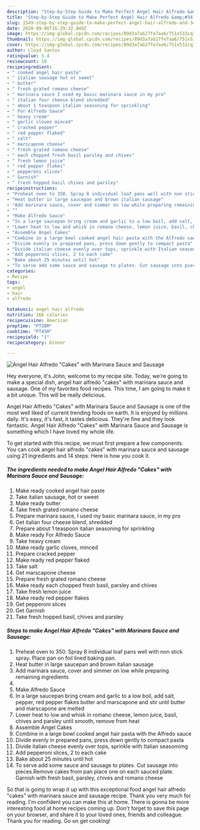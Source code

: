 ```yaml
---
description: "Step-by-Step Guide to Make Perfect Angel Hair Alfredo &amp;#34;Cakes&amp;#34; with Marinara Sauce and Sausage"
title: "Step-by-Step Guide to Make Perfect Angel Hair Alfredo &amp;#34;Cakes&amp;#34; with Marinara Sauce and Sausage"
slug: 1549-step-by-step-guide-to-make-perfect-angel-hair-alfredo-and-34-cakes-and-34-with-marinara-sauce-and-sausage
date: 2020-09-06T16:29:32.840Z
image: https://img-global.cpcdn.com/recipes/89d3a7ab27fe7aa6/751x532cq70/angel-hair-alfredo-cakes-with-marinara-sauce-and-sausage-recipe-main-photo.jpg
thumbnail: https://img-global.cpcdn.com/recipes/89d3a7ab27fe7aa6/751x532cq70/angel-hair-alfredo-cakes-with-marinara-sauce-and-sausage-recipe-main-photo.jpg
cover: https://img-global.cpcdn.com/recipes/89d3a7ab27fe7aa6/751x532cq70/angel-hair-alfredo-cakes-with-marinara-sauce-and-sausage-recipe-main-photo.jpg
author: Lloyd Santos
ratingvalue: 3.4
reviewcount: 10
recipeingredient:
- " cooked angel hair paste"
- " italian sausage hot or sweet"
- " butter"
- " fresh grated romano cheese"
- " marinara sauce I used my basic marinara sauce in my pro"
- " italian four cheese blend shredded"
- " about 1 teaspoon italian seasoning for sprinkling"
- " For Alfredo Sauce"
- " heavy cream"
- " garlic cloves minced"
- " cracked pepper"
- " red pepper flaked"
- " salt"
- " marscapone cheese"
- " fresh grated romano cheese"
- " each chopped fresh basil parsley and chives"
- " fresh lemon juice"
- " red pepper flakes"
- " pepperoni slices"
- " Garnish"
- " fresh hopped basil chives and parsley"
recipeinstructions:
- "Preheat oven to 350. Spray 8 individual loaf pans well with non stick spray. Place pan on foil lined baking pan."
- "Heat butter in large saucepan and brown italian sausage"
- "Add marinara sauce, cover and simmer on low while preparing remaining ingredients"
- ""
- "Make Alfredo Sauce"
- "In a large saucepan bring cream and garlic to a low boil, add salt, pepper, red pepper flakes butter and marscapone and stir until butter and marscapone are melted"
- "Lower heat to low and whisk in romano cheese, lemon juice, basil, chives and parsley until smooth, remove from heat"
- "Assemble Angel Cakes"
- "Combine in a large bowl cooked angel hair pasta with the Alfredo sauce"
- "Divide evenly in prepared pans, press down gently to compact pasta"
- "Divide italian cheese evenly over tops, sprinkle with Italian seasomimg"
- "Add pepperoni slices, 2 to each cake"
- "Bake about 25 minutes until hot"
- "To serve add some sauce and sausage to plates. Cut sausage into pieces.Remove cakes from pan place one on each sauced plate. Garnish with fresh basil, parsley, chives and romano cheese"
categories:
- Recipe
tags:
- angel
- hair
- alfredo

katakunci: angel hair alfredo 
nutrition: 266 calories
recipecuisine: American
preptime: "PT38M"
cooktime: "PT45M"
recipeyield: "1"
recipecategory: Dinner

---
```



![Angel Hair Alfredo &#34;Cakes&#34; with Marinara Sauce and Sausage](https://img-global.cpcdn.com/recipes/89d3a7ab27fe7aa6/751x532cq70/angel-hair-alfredo-cakes-with-marinara-sauce-and-sausage-recipe-main-photo.jpg)

Hey everyone, it's John, welcome to my recipe site. Today, we're going to make a special dish, angel hair alfredo &#34;cakes&#34; with marinara sauce and sausage. One of my favorites food recipes. This time, I am going to make it a bit unique. This will be really delicious.



Angel Hair Alfredo &#34;Cakes&#34; with Marinara Sauce and Sausage is one of the most well liked of current trending foods on earth. It is enjoyed by millions daily. It's easy, it's fast, it tastes delicious. They're fine and they look fantastic. Angel Hair Alfredo &#34;Cakes&#34; with Marinara Sauce and Sausage is something which I have loved my whole life.


To get started with this recipe, we must first prepare a few components. You can cook angel hair alfredo &#34;cakes&#34; with marinara sauce and sausage using 21 ingredients and 14 steps. Here is how you cook it.

<!--inarticleads1-->

##### The ingredients needed to make Angel Hair Alfredo &#34;Cakes&#34; with Marinara Sauce and Sausage:

1. Make ready  cooked angel hair paste
1. Take  italian sausage, hot or sweet
1. Make ready  butter
1. Take  fresh grated romano cheese
1. Prepare  marinara sauce, I used my basic marinara sauce, in my pro
1. Get  italian four cheese blend, shredded
1. Prepare  about 1 teaspoon italian seasoning for sprinkling
1. Make ready  For Alfredo Sauce
1. Take  heavy cream
1. Make ready  garlic cloves, minced
1. Prepare  cracked pepper
1. Make ready  red pepper flaked
1. Take  salt
1. Get  marscapone cheese
1. Prepare  fresh grated romano cheese
1. Make ready  each chopped fresh basil, parsley and chives
1. Take  fresh lemon juice
1. Make ready  red pepper flakes
1. Get  pepperoni slices
1. Get  Garnish
1. Take  fresh hopped basil, chives and parsley




<!--inarticleads2-->

##### Steps to make Angel Hair Alfredo &#34;Cakes&#34; with Marinara Sauce and Sausage:

1. Preheat oven to 350. Spray 8 individual loaf pans well with non stick spray. Place pan on foil lined baking pan.
1. Heat butter in large saucepan and brown italian sausage
1. Add marinara sauce, cover and simmer on low while preparing remaining ingredients
1. 
1. Make Alfredo Sauce
1. In a large saucepan bring cream and garlic to a low boil, add salt, pepper, red pepper flakes butter and marscapone and stir until butter and marscapone are melted
1. Lower heat to low and whisk in romano cheese, lemon juice, basil, chives and parsley until smooth, remove from heat
1. Assemble Angel Cakes
1. Combine in a large bowl cooked angel hair pasta with the Alfredo sauce
1. Divide evenly in prepared pans, press down gently to compact pasta
1. Divide italian cheese evenly over tops, sprinkle with Italian seasomimg
1. Add pepperoni slices, 2 to each cake
1. Bake about 25 minutes until hot
1. To serve add some sauce and sausage to plates. Cut sausage into pieces.Remove cakes from pan place one on each sauced plate. Garnish with fresh basil, parsley, chives and romano cheese




So that is going to wrap it up with this exceptional food angel hair alfredo &#34;cakes&#34; with marinara sauce and sausage recipe. Thank you very much for reading. I'm confident you can make this at home. There is gonna be more interesting food at home recipes coming up. Don't forget to save this page on your browser, and share it to your loved ones, friends and colleague. Thank you for reading. Go on get cooking!
